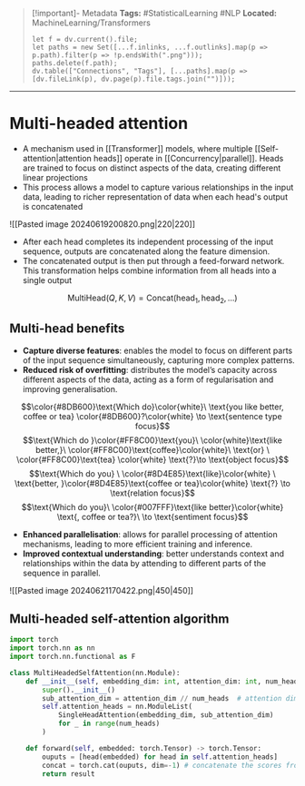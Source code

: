 > [!important]- Metadata
> **Tags:** #StatisticalLearning #NLP 
> **Located:** MachineLearning/Transformers
> ```dataviewjs
> let f = dv.current().file;
> let paths = new Set([...f.inlinks, ...f.outlinks].map(p => p.path).filter(p => !p.endsWith(".png")));
> paths.delete(f.path);
> dv.table(["Connections", "Tags"], [...paths].map(p => [dv.fileLink(p), dv.page(p).file.tags.join("")]));
> ```

___
# Multi-headed attention
- A mechanism used in [[Transformer]] models, where multiple [[Self-attention|attention heads]] operate in [[Concurrency|parallel]]. Heads are trained to focus on distinct aspects of the data, creating different linear projections
- This process allows a model to capture various relationships in the input data, leading to richer representation of data when each head's output is concatenated

![[Pasted image 20240619200820.png|220|220]]

- After each head completes its independent processing of the input sequence, outputs are concatenated along the feature dimension.
- The concatenated output is then put through a feed-forward network. This transformation helps combine information from all heads into a single output

$$\text{MultiHead}(Q,K,V)=\text{Concat}(\text{head}_{1},\text{head}_{2},\dots)$$
## Multi-head benefits
- **Capture diverse features**: enables the model to focus on different parts of the input sequence simultaneously, capturing more complex patterns.
- **Reduced risk of overfitting**: distributes the model’s capacity across different aspects of the data, acting as a form of regularisation and improving generalisation.

$$\color{#8DB600}\text{Which do}\color{white}\ \text{you like better, coffee or tea} \color{#8DB600}?\color{white} \to \text{sentence type focus}$$
$$\text{Which do }\color{#FF8C00}\text{you}\ \color{white}\text{like better,}\ \color{#FF8C00}\text{coffee}\color{white}\ \text{or} \ \color{#FF8C00}\text{tea} \color{white} \text{?}\to \text{object focus}$$
$$\text{Which do you} \ \color{#8D4E85}\text{like}\color{white} \ \text{better, }\color{#8D4E85}\text{coffee or tea}\color{white} \text{?} \to \text{relation focus}$$
$$\text{Which do you}\ \color{#007FFF}\text{like better}\color{white} \text{, coffee or tea?}\ \to \text{sentiment focus}$$
- **Enhanced parallelisation**: allows for parallel processing of attention mechanisms, leading to more efficient training and inference.
- **Improved contextual understanding**: better understands context and relationships within the data by attending to different parts of the sequence in parallel.

![[Pasted image 20240621170422.png|450|450]]

## Multi-headed self-attention algorithm
```python
import torch
import torch.nn as nn
import torch.nn.functional as F

class MultiHeadedSelfAttention(nn.Module):
    def __init__(self, embedding_dim: int, attention_dim: int, num_heads: int):
        super().__init__()
        sub_attention_dim = attention_dim // num_heads  # attention dim per head
        self.attention_heads = nn.ModuleList(
            SingleHeadAttention(embedding_dim, sub_attention_dim)
            for _ in range(num_heads)
        )

    def forward(self, embedded: torch.Tensor) -> torch.Tensor:
        ouputs = [head(embedded) for head in self.attention_heads]
        concat = torch.cat(ouputs, dim=-1) # concatenate the scores from all heads
        return result
```
